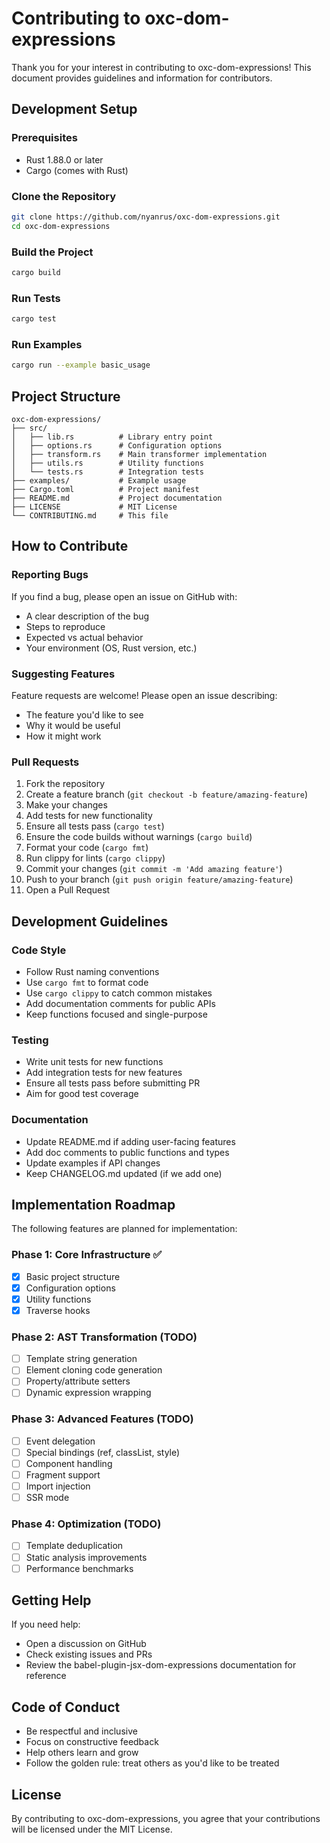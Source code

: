 # Contributing to oxc-dom-expressions

Thank you for your interest in contributing to oxc-dom-expressions! This document provides guidelines and information for contributors.

## Development Setup

### Prerequisites

- Rust 1.88.0 or later
- Cargo (comes with Rust)

### Clone the Repository

```bash
git clone https://github.com/nyanrus/oxc-dom-expressions.git
cd oxc-dom-expressions
```

### Build the Project

```bash
cargo build
```

### Run Tests

```bash
cargo test
```

### Run Examples

```bash
cargo run --example basic_usage
```

## Project Structure

```
oxc-dom-expressions/
├── src/
│   ├── lib.rs          # Library entry point
│   ├── options.rs      # Configuration options
│   ├── transform.rs    # Main transformer implementation
│   ├── utils.rs        # Utility functions
│   └── tests.rs        # Integration tests
├── examples/           # Example usage
├── Cargo.toml          # Project manifest
├── README.md           # Project documentation
├── LICENSE             # MIT License
└── CONTRIBUTING.md     # This file
```

## How to Contribute

### Reporting Bugs

If you find a bug, please open an issue on GitHub with:
- A clear description of the bug
- Steps to reproduce
- Expected vs actual behavior
- Your environment (OS, Rust version, etc.)

### Suggesting Features

Feature requests are welcome! Please open an issue describing:
- The feature you'd like to see
- Why it would be useful
- How it might work

### Pull Requests

1. Fork the repository
2. Create a feature branch (`git checkout -b feature/amazing-feature`)
3. Make your changes
4. Add tests for new functionality
5. Ensure all tests pass (`cargo test`)
6. Ensure the code builds without warnings (`cargo build`)
7. Format your code (`cargo fmt`)
8. Run clippy for lints (`cargo clippy`)
9. Commit your changes (`git commit -m 'Add amazing feature'`)
10. Push to your branch (`git push origin feature/amazing-feature`)
11. Open a Pull Request

## Development Guidelines

### Code Style

- Follow Rust naming conventions
- Use `cargo fmt` to format code
- Use `cargo clippy` to catch common mistakes
- Add documentation comments for public APIs
- Keep functions focused and single-purpose

### Testing

- Write unit tests for new functions
- Add integration tests for new features
- Ensure all tests pass before submitting PR
- Aim for good test coverage

### Documentation

- Update README.md if adding user-facing features
- Add doc comments to public functions and types
- Update examples if API changes
- Keep CHANGELOG.md updated (if we add one)

## Implementation Roadmap

The following features are planned for implementation:

### Phase 1: Core Infrastructure ✅
- [x] Basic project structure
- [x] Configuration options
- [x] Utility functions
- [x] Traverse hooks

### Phase 2: AST Transformation (TODO)
- [ ] Template string generation
- [ ] Element cloning code generation
- [ ] Property/attribute setters
- [ ] Dynamic expression wrapping

### Phase 3: Advanced Features (TODO)
- [ ] Event delegation
- [ ] Special bindings (ref, classList, style)
- [ ] Component handling
- [ ] Fragment support
- [ ] Import injection
- [ ] SSR mode

### Phase 4: Optimization (TODO)
- [ ] Template deduplication
- [ ] Static analysis improvements
- [ ] Performance benchmarks

## Getting Help

If you need help:
- Open a discussion on GitHub
- Check existing issues and PRs
- Review the babel-plugin-jsx-dom-expressions documentation for reference

## Code of Conduct

- Be respectful and inclusive
- Focus on constructive feedback
- Help others learn and grow
- Follow the golden rule: treat others as you'd like to be treated

## License

By contributing to oxc-dom-expressions, you agree that your contributions will be licensed under the MIT License.

